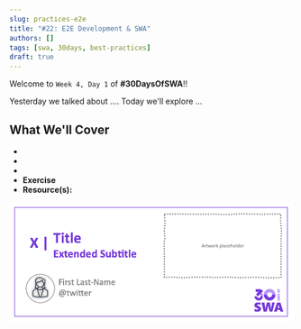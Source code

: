 ```yaml
---
slug: practices-e2e
title: "#22: E2E Development & SWA"
authors: []
tags: [swa, 30days, best-practices]
draft: true 
---
```


Welcome to `Week 4, Day 1` of **#30DaysOfSWA**!! 

Yesterday we talked about .... Today we'll explore ...


## What We'll Cover
 * 
 * 
 * 
 * **Exercise** 
 * **Resource(s):** 

![](../static/img/series/banner.png)
